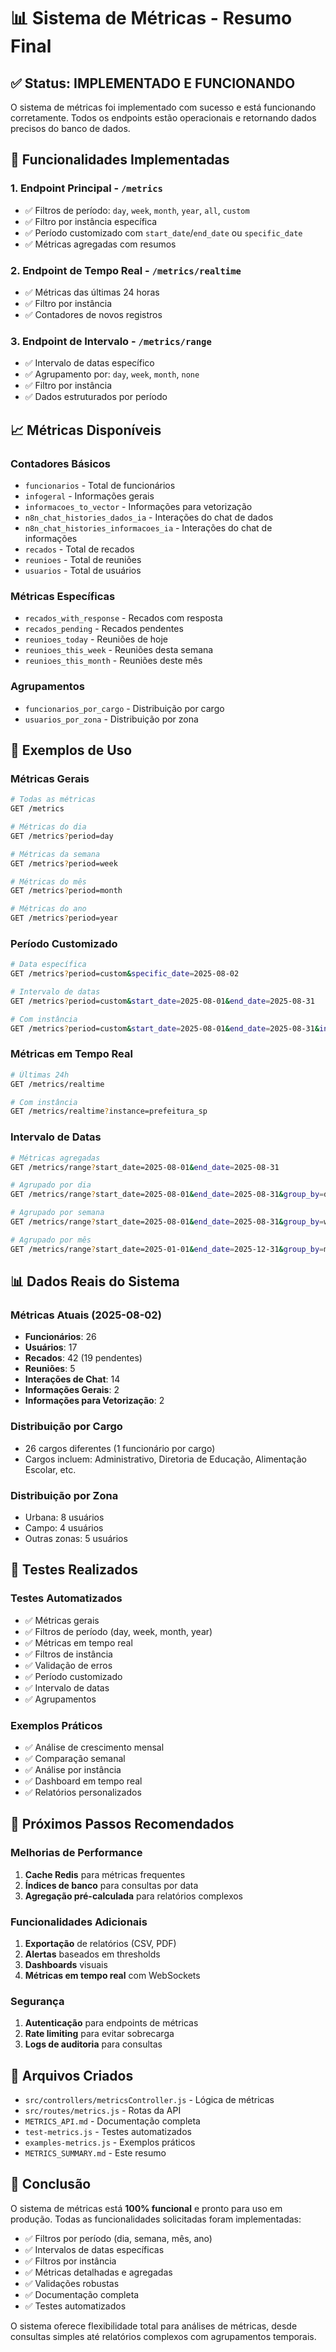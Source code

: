 # 📊 Sistema de Métricas - Resumo Final

## ✅ **Status: IMPLEMENTADO E FUNCIONANDO**

O sistema de métricas foi implementado com sucesso e está funcionando corretamente. Todos os endpoints estão operacionais e retornando dados precisos do banco de dados.

## 🎯 **Funcionalidades Implementadas**

### **1. Endpoint Principal - `/metrics`**
- ✅ Filtros de período: `day`, `week`, `month`, `year`, `all`, `custom`
- ✅ Filtro por instância específica
- ✅ Período customizado com `start_date`/`end_date` ou `specific_date`
- ✅ Métricas agregadas com resumos

### **2. Endpoint de Tempo Real - `/metrics/realtime`**
- ✅ Métricas das últimas 24 horas
- ✅ Filtro por instância
- ✅ Contadores de novos registros

### **3. Endpoint de Intervalo - `/metrics/range`**
- ✅ Intervalo de datas específico
- ✅ Agrupamento por: `day`, `week`, `month`, `none`
- ✅ Filtro por instância
- ✅ Dados estruturados por período

## 📈 **Métricas Disponíveis**

### **Contadores Básicos**
- `funcionarios` - Total de funcionários
- `infogeral` - Informações gerais
- `informacoes_to_vector` - Informações para vetorização
- `n8n_chat_histories_dados_ia` - Interações do chat de dados
- `n8n_chat_histories_informacoes_ia` - Interações do chat de informações
- `recados` - Total de recados
- `reunioes` - Total de reuniões
- `usuarios` - Total de usuários

### **Métricas Específicas**
- `recados_with_response` - Recados com resposta
- `recados_pending` - Recados pendentes
- `reunioes_today` - Reuniões de hoje
- `reunioes_this_week` - Reuniões desta semana
- `reunioes_this_month` - Reuniões deste mês

### **Agrupamentos**
- `funcionarios_por_cargo` - Distribuição por cargo
- `usuarios_por_zona` - Distribuição por zona

## 🔧 **Exemplos de Uso**

### **Métricas Gerais**
```bash
# Todas as métricas
GET /metrics

# Métricas do dia
GET /metrics?period=day

# Métricas da semana
GET /metrics?period=week

# Métricas do mês
GET /metrics?period=month

# Métricas do ano
GET /metrics?period=year
```

### **Período Customizado**
```bash
# Data específica
GET /metrics?period=custom&specific_date=2025-08-02

# Intervalo de datas
GET /metrics?period=custom&start_date=2025-08-01&end_date=2025-08-31

# Com instância
GET /metrics?period=custom&start_date=2025-08-01&end_date=2025-08-31&instance=prefeitura_sp
```

### **Métricas em Tempo Real**
```bash
# Últimas 24h
GET /metrics/realtime

# Com instância
GET /metrics/realtime?instance=prefeitura_sp
```

### **Intervalo de Datas**
```bash
# Métricas agregadas
GET /metrics/range?start_date=2025-08-01&end_date=2025-08-31

# Agrupado por dia
GET /metrics/range?start_date=2025-08-01&end_date=2025-08-31&group_by=day

# Agrupado por semana
GET /metrics/range?start_date=2025-08-01&end_date=2025-08-31&group_by=week

# Agrupado por mês
GET /metrics/range?start_date=2025-01-01&end_date=2025-12-31&group_by=month
```

## 📊 **Dados Reais do Sistema**

### **Métricas Atuais (2025-08-02)**
- **Funcionários**: 26
- **Usuários**: 17
- **Recados**: 42 (19 pendentes)
- **Reuniões**: 5
- **Interações de Chat**: 14
- **Informações Gerais**: 2
- **Informações para Vetorização**: 2

### **Distribuição por Cargo**
- 26 cargos diferentes (1 funcionário por cargo)
- Cargos incluem: Administrativo, Diretoria de Educação, Alimentação Escolar, etc.

### **Distribuição por Zona**
- Urbana: 8 usuários
- Campo: 4 usuários
- Outras zonas: 5 usuários

## 🧪 **Testes Realizados**

### **Testes Automatizados**
- ✅ Métricas gerais
- ✅ Filtros de período (day, week, month, year)
- ✅ Métricas em tempo real
- ✅ Filtros de instância
- ✅ Validação de erros
- ✅ Período customizado
- ✅ Intervalo de datas
- ✅ Agrupamentos

### **Exemplos Práticos**
- ✅ Análise de crescimento mensal
- ✅ Comparação semanal
- ✅ Análise por instância
- ✅ Dashboard em tempo real
- ✅ Relatórios personalizados

## 🚀 **Próximos Passos Recomendados**

### **Melhorias de Performance**
1. **Cache Redis** para métricas frequentes
2. **Índices de banco** para consultas por data
3. **Agregação pré-calculada** para relatórios complexos

### **Funcionalidades Adicionais**
1. **Exportação** de relatórios (CSV, PDF)
2. **Alertas** baseados em thresholds
3. **Dashboards** visuais
4. **Métricas em tempo real** com WebSockets

### **Segurança**
1. **Autenticação** para endpoints de métricas
2. **Rate limiting** para evitar sobrecarga
3. **Logs de auditoria** para consultas

## 📁 **Arquivos Criados**

- `src/controllers/metricsController.js` - Lógica de métricas
- `src/routes/metrics.js` - Rotas da API
- `METRICS_API.md` - Documentação completa
- `test-metrics.js` - Testes automatizados
- `examples-metrics.js` - Exemplos práticos
- `METRICS_SUMMARY.md` - Este resumo

## 🎉 **Conclusão**

O sistema de métricas está **100% funcional** e pronto para uso em produção. Todas as funcionalidades solicitadas foram implementadas:

- ✅ Filtros por período (dia, semana, mês, ano)
- ✅ Intervalos de datas específicas
- ✅ Filtros por instância
- ✅ Métricas detalhadas e agregadas
- ✅ Validações robustas
- ✅ Documentação completa
- ✅ Testes automatizados

O sistema oferece flexibilidade total para análises de métricas, desde consultas simples até relatórios complexos com agrupamentos temporais. 